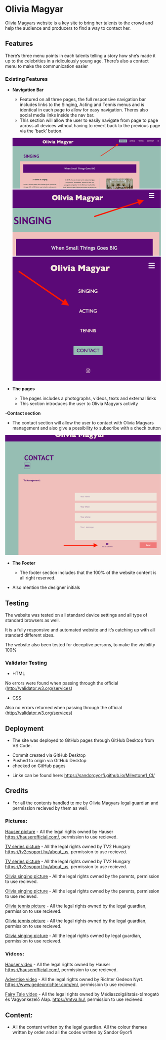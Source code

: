 # Olivia Magyar
Olivia Magyars website is a key site to bring her talents to the crowd and help the audience and producers to find a way to contact her. 

## Features 
 There’s three menu points in each talents telling a story how she’s made it up to the celebrities in a ridiculously young age. There’s also a contact menu to make the communication easier

### Existing Features

- __Navigation Bar__

  - Featured on all three pages, the full responsive navigation bar includes links to the Singing, Acting and Tennis menus and is identical in each page to allow for easy navigation. Theres also social media links inside the nav bar.
  - This section will allow the user to easily navigate from page to page across all devices without having to revert back to the previous page via the ‘back’ button. 

  ![ch](assets/images/nav.png) 
  ![ch](assets/images/nav2.png)
  ![ch](assets/images/nav3.png)

- __The pages__

  - The pages includes a photographs, videos, texts and external links  
  - This section introduces the user to Olivia Magyars activity

-__Contact section__

 - The contact section will allow the user to contact with Olivia Magyars management and also give a possibility to subscribe with a check button

 ![ch](assets/images/subscribe.png)

- __The Footer__ 

  - The footer section includes that the 100% of the website content is all right reserved.
 - Also mention the designer initials

## Testing

The website was tested on all standard device settings and all type of standard browsers as well.

It is a fully responsive and automated website and it’s catching up with all standard different sizes.

The website also been tested for deceptive persons, to make the visibility 100% 

### Validator Testing

- HTML

 No errors were found when passing through the official (http://validator.w3.org/services)

- CSS

Also no errors returned when passing through the official (http://validator.w3.org/services)


## Deployment

 - The site was deployed to GitHub pages through GitHub Desktop from VS Code. 
 * Commit created via GitHub Desktop
 * Pushed to origin via GitHub Desktop
 * checked on GitHub pages

 - Linke can be found here:
 https://sandorgyorfi.github.io/Milestone1_CI/

 ## Credits

 - For all the contents handled to me by Olivia Magyars legal guardian and permission recieved by them as well. 

### Pictures:
  [Hauser picture](assets/images/hauser01.jpg) - All the legal rights owned by Hauser https://hauserofficial.com/, permission to use recieved.

  [TV series picture](assets/images/mintaapak_s2_feed.jpg) - All the legal rights owned by TV2 Hungary https://tv2csoport.hu/about_us, permission to use recieved.

  [TV series picture](assets/images/mintaapak_s3_feed.jpg) - All the legal rights owned by TV2 Hungary https://tv2csoport.hu/about_us, permission to use recieved.

  [Olivia singing picture](assets/images/egyeb02.jpg) - All the legal rights owned by the parents, permission to use recieved.

  [Olivia singing picture](assets/images/koviragok_fellepes02.jpg) - All the legal rights owned by the parents, permission to use recieved.

  [Olivia tennis picture](assets/images/tennis02.jpeg) - All the legal rights owned by the legal guardian, permission to use recieved.

  [Olivia tennis picture](assets/images/ommain.jpeg) - All the legal rights owned by the legal guardian, permission to use recieved.

  [Olivia singing picture](assets/images/tennis01.jpeg) - All the legal rights owned by legal guardian, permission to use recieved.

### Videos:
  [Hauser video](https://www.youtube.com/embed/UTSfLE-LfPo) - All the legal rights owned by Hauser https://hauserofficial.com/, permission to use recieved.

  [Advertise video](https://www.youtube.com/embed/J6ybJtg1oyI) - All the legal rights owned by Richter Gedeon Nyrt. https://www.gedeonrichter.com/en/, permission to use recieved.

  [Fairy Tale video](https://www.youtube.com/embed/7IKgzsh3aJQ) - All the legal rights owned by Médiaszolgáltatás-támogató és Vagyonkezelő Alap. https://mtva.hu/, permission to use recieved.


## Content:
- All the content written by the legal guardian. All the colour themes written by order and all the codes written by Sandor Gyorfi

